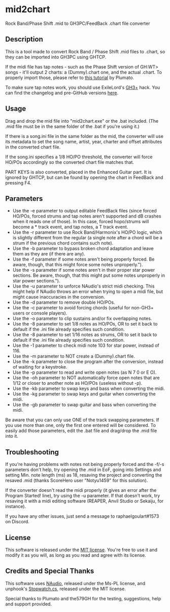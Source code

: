 # mid2chart
Rock Band/Phase Shift .mid to GH3PC/FeedBack .chart file converter

## Description
This is a tool made to convert Rock Band / Phase Shift .mid files to .chart, so they can be imported into GH3PC using GHTCP.

If the midi file has tap notes - such as the Phase Shift version of GH:WT> songs - it'll output 2 charts: a (Dummy).chart one, and the actual .chart. To properly import those, please refer to [this tutorial](https://youtu.be/We0E4iyKJ1M?t=13m53s) by Plumato.

To make sure tap notes work, you should use ExileLord's [GH3+](https://youtu.be/EbapUSs5fsg) hack.
You can find the changelog and pre-GitHub versions [here](CHANGELOG.md).

## Usage
Drag and drop the mid file into "mid2chart.exe" or the .bat included. (The .mid file must be in the same folder of the .bat if you're using it.)

If there is a song.ini file in the same folder as the mid, the converter will use its metadata to set the song name, artist, year, charter and offset attributes in the converted chart file.

If the song.ini specifies a 1/8 HO/PO threshold, the converter will force HO/POs accordingly so the converted chart file matches that.

PART KEYS is also converted, placed in the Enhanced Guitar part. It is ignored by GHTCP, but can be found by opening the chart in FeedBack and pressing F4.

## Parameters
* Use the -e parameter to output editable FeedBack files (since forced HO/POs, forced strums and tap notes aren't supported and dB crashes when it reads one of those). In this case, forced hopo/strums will become a * track event, and tap notes, a T track event. 
* Use the -r parameter to use Rock Band/Harmonix's HO/PO logic, which is slightly different from the regular (a single note after a chord will be a strum if the previous chord contains such note).
* Use the -b parameter to bypass broken chord adaptation and leave them as they are (if there are any).
* Use the -f parameter if some notes aren't being properly forced. Be aware, though, that this might force some notes unproperly.").
* Use the -s parameter if some notes aren't in their proper star power sections. Be aware, though, that this might put some notes unproperly in star power sections.").
* Use the -u parameter to unforce NAudio's strict midi checking. This might help if NAudio throws an error when trying to open a midi file, but might cause inaccuracies in the conversion.
* Use the -d parameter to remove double HO/POs.
* Use the -c parameter to avoid forcing chords (useful for non-GH3+ users or console players).
* Use the -o parameter to clip sustains and/or fix overlapping notes.
* Use the -8 parameter to set 1/8 notes as HO/POs, OR to set it back to default if the .ini file already specifies such condition.
* Use the -8 parameter to set 1/16 notes as strums, OR to set it back to default if the .ini file already specifies such condition.
* Use the -1 parameter to check midi note 103 for star power, instead of 116.
* Use the -m parameter to NOT create a (Dummy).chart file.
* Use the -k parameter to close the program after the conversion, instead of waiting for a keystroke.
* Use the -p parameter to read and write open notes (as N 7 0 or E O).
* Use the -oh parameter to NOT automatically force open notes that are 1/12 or closer to another note as HO/POs (useless without -p).
* Use the -kb parameter to swap keys and bass when converting the midi.
* Use the -kg parameter to swap keys and guitar when converting the midi.
* Use the -gb parameter to swap guitar and bass when converting the midi.

Be aware that you can only use ONE of the track swapping parameters. If you use more than one, only the first one entered will be considered.
To easily add those parameters, edit the .bat file and drag/drop the .mid file into it.

## Troubleshooting
If you're having problems with notes not being properly forced and the -f/-s parameters don't help, try opening the .mid in EoF, going into Settings and setting Min. note length (ms) as 18, resaving the project and converting the resaved .mid (thanks ScoreHero user "Notyu1459" for this solution).

If the converter doesn't read the midi properly (it gives an error after the Program Started! line), try using the -u parameter. If that doesn't work, try resaving it with a midi editing software (REAPER, Anvil Studio or Sekaiju, for instance).

If you have any other issues, just send a message to raphaelgoulart#1573 on Discord.

## License
This software is released under the [MIT license](LICENSE). You're free to use it and modify it as you will, as long as you read and agree with its license.

## Credits and Special Thanks
This software uses [NAudio](https://github.com/naudio/NAudio/), released under the Ms-PL license, and unphook's [Stopwatch.cs](https://github.com/unphook/rock-porra/blob/master/forfopacker/Stopwatch.cs), released under the MIT license.

Special thanks to Plumato and the579GH for the testing, suggestions, help and support provided.
